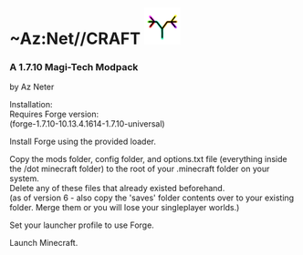 # ~Az:Net//CRAFT ![Icon](https://github.com/Az-Neter/AzNet-CRAFT/blob/main/Logos/server-icon.png)
### A 1.7.10 Magi-Tech Modpack  
by Az Neter  


Installation:  
Requires Forge version:  
(forge-1.7.10-10.13.4.1614-1.7.10-universal)  

Install Forge using the provided loader.  

Copy the mods folder, config folder, and options.txt file (everything inside the /dot minecraft folder) to the root of your .minecraft folder on your system.  
Delete any of these files that already existed beforehand.  
(as of version 6 - also copy the 'saves' folder contents over to your existing folder. Merge them or you will lose your singleplayer worlds.)  

Set your launcher profile to use Forge.  

Launch Minecraft.  
